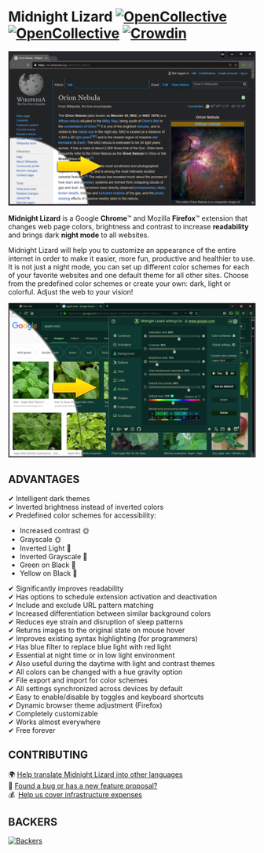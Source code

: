 # Midnight Lizard [![OpenCollective](https://opencollective.com/midnight-lizard/backers/badge.svg)](#backers) [![OpenCollective](https://opencollective.com/midnight-lizard/sponsors/badge.svg)](#sponsors) [![Crowdin](https://d322cqt584bo4o.cloudfront.net/midnight-lizard/localized.svg)](https://translate.midnight-lizard.org)
![Wikipedia example](/img/screenshots/wikipedia-orion-nebula.png?raw=true "Wikipedia example")

**Midnight Lizard** is a Google **Chrome**™ and Mozilla **Firefox**™ extension that changes web page colors, brightness and contrast to increase **readability** and brings dark **night mode** to all websites.

Midnight Lizard will help you to customize an appearance of the entire internet in order to make it easier, more fun, productive and healthier to use.
It is not just a night mode, you can set up different color schemes for each of your favorite websites and one default theme for all other sites.
Choose from the predefined color schemes or create your own: dark, light or colorful.
Adjust the web to your vision!

![Settings menu example](/img/screenshots/popup-example.png?raw=true "Settings menu example")

## ADVANTAGES

✔ Intelligent dark themes  
✔ Inverted brightness instead of inverted colors  
✔ Predefined color schemes for accessibility:  
  - Increased contrast 🌞  
  - Grayscale 🌞  
  - Inverted Light 🌛  
  - Inverted Grayscale 🌛  
  - Green on Black 🌛  
  - Yellow on Black 🌛  

✔ Significantly improves readability  
✔ Has options to schedule extension activation and deactivation  
✔ Include and exclude URL pattern matching  
✔ Increased differentiation between similar background colors  
✔ Reduces eye strain and disruption of sleep patterns  
✔ Returns images to the original state on mouse hover  
✔ Improves existing syntax highlighting (for programmers)  
✔ Has blue filter to replace blue light with red light  
✔ Essential at night time or in low light environment  
✔ Also useful during the daytime with light and contrast themes  
✔ All colors can be changed with a hue gravity option  
✔ File export and import for color schemes  
✔ All settings synchronized across devices by default  
✔ Easy to enable/disable by toggles and keyboard shortcuts  
✔ Dynamic browser theme adjustment (Firefox)  
✔ Completely customizable  
✔ Works almost everywhere  
✔ Free forever  

## CONTRIBUTING
  🌍 [Help translate Midnight Lizard into other languages](https://translate.midnight-lizard.org)  
  🐛 [Found a bug or has a new feature proposal?](https://github.com/Midnight-Lizard/Midnight-Lizard/issues/new)  
  💰 [Help us cover infrastructure expenses](https://opencollective.com/midnight-lizard#contribute)
  
## BACKERS
[![Backers](https://opencollective.com/midnight-lizard/backers.svg?width=890)](https://opencollective.com/midnight-lizard#backers)
